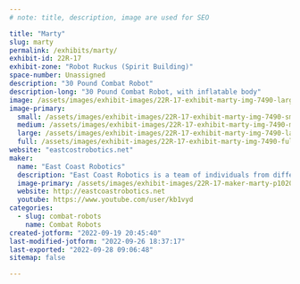 ```yaml
---
# note: title, description, image are used for SEO

title: "Marty"
slug: marty
permalink: /exhibits/marty/
exhibit-id: 22R-17
exhibit-zone: "Robot Ruckus (Spirit Building)"
space-number: Unassigned
description: "30 Pound Combat Robot"
description-long: "30 Pound Combat Robot, with inflatable body"
image: /assets/images/exhibit-images/22R-17-exhibit-marty-img-7490-large.JPG
image-primary: 
  small: /assets/images/exhibit-images/22R-17-exhibit-marty-img-7490-small.JPG
  medium: /assets/images/exhibit-images/22R-17-exhibit-marty-img-7490-medium.JPG
  large: /assets/images/exhibit-images/22R-17-exhibit-marty-img-7490-large.JPG
  full: /assets/images/exhibit-images/22R-17-exhibit-marty-img-7490-full.JPG
website: "eastcostrobotics.net"
maker: 
  name: "East Coast Robotics"
  description: "East Coast Robotics is a team of individuals from different backgrounds working on cutting edge technology."
  image-primary: /assets/images/exhibit-images/22R-17-maker-marty-p1020478-small-medium.JPG
  website: http://eastcoastrobotics.net
  youtube: https://www.youtube.com/user/kb1vyd
categories: 
  - slug: combat-robots
    name: Combat Robots
created-jotform: "2022-09-19 20:45:40"
last-modified-jotform: "2022-09-26 18:37:17"
last-exported: "2022-09-28 09:06:48"
sitemap: false

---
```


